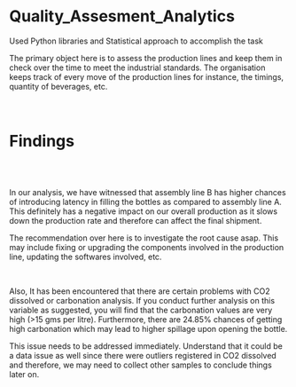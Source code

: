 # Quality_Assesment_Analytics
Used Python libraries and Statistical approach to accomplish the task

 The primary object here is to assess the production lines and keep them in check over the time to meet the industrial standards. The organisation keeps track of every move of the production lines for instance, the timings, quantity of beverages, etc.
<br>
<br>
<br>
<h1>Findings</h1>
<br>
<br>
<p>In our analysis, we have witnessed that assembly line B has higher chances of introducing latency in filling the bottles as compared to assembly line A. This definitely has a negative impact on our overall production as it slows down the production rate and therefore can affect the final shipment.</p>
<p>The recommendation over here is to investigate the root cause asap. This may include fixing or upgrading the components involved in the production line, updating the softwares involved, etc.</p>
<br>
<p>Also, It has been encountered that there are certain problems with CO2 dissolved or carbonation analysis. If you conduct further analysis on this variable as suggested, you will find that the carbonation values are very high (>15 gms per litre). Furthermore, there are 24.85% chances of getting high carbonation which may lead to higher spillage upon opening the bottle.</p>
<p>This issue needs to be addressed immediately. Understand that it could be a data issue as well since there were outliers registered in CO2 dissolved and therefore, we may need to collect other samples to conclude things later on.</p>
